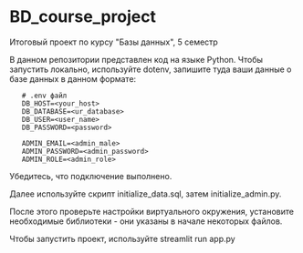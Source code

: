 # BD_course_project
Итоговый проект по курсу "Базы данных", 5 семестр

В данном репозитории представлен код на языке Python. Чтобы запустить локально, используйте dotenv, запишите туда ваши данные о базе данных в данном формате:

```
   # .env файл
   DB_HOST=<your_host>
   DB_DATABASE=<ur_database>
   DB_USER=<user_name>
   DB_PASSWORD=<password>

   ADMIN_EMAIL=<admin_male>
   ADMIN_PASSWORD=<admin_password>
   ADMIN_ROLE=<admin_role>
```

Убедитесь, что подключение выполнено.

Далее используйте скрипт initialize_data.sql, затем initialize_admin.py.

После этого проверьте настройки виртуального окружения, установите необходимые библиотеки - они указаны в начале некоторых файлов. 

Чтобы запустить проект, используйте streamlit run app.py
